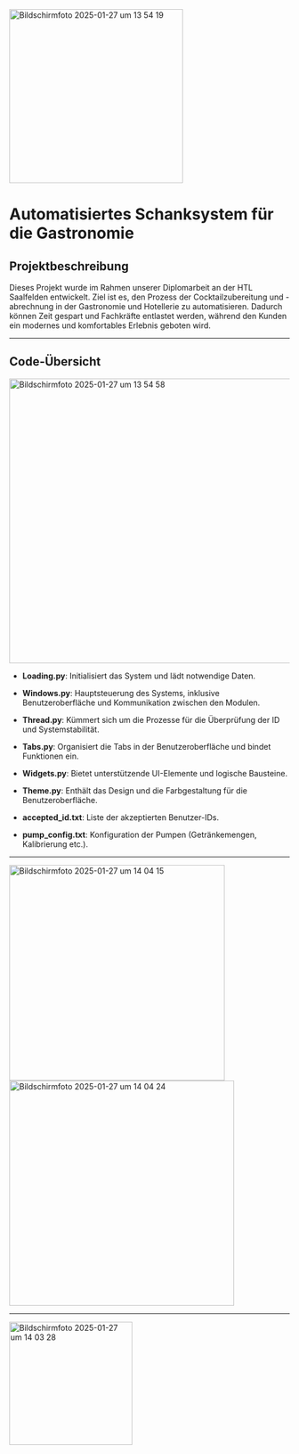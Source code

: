 
<img width="312" alt="Bildschirmfoto 2025-01-27 um 13 54 19" src="https://github.com/user-attachments/assets/26ae7481-2ae1-4210-8fc1-97f8e3b82c7a" />

# Automatisiertes Schanksystem für die Gastronomie
## Projektbeschreibung

Dieses Projekt wurde im Rahmen unserer Diplomarbeit an der HTL Saalfelden entwickelt. Ziel ist es, den Prozess der Cocktailzubereitung und -abrechnung in der Gastronomie und Hotellerie zu automatisieren. Dadurch können Zeit gespart und Fachkräfte entlastet werden, während den Kunden ein modernes und komfortables Erlebnis geboten wird.

---

## Code-Übersicht
<img width="511" alt="Bildschirmfoto 2025-01-27 um 13 54 58" src="https://github.com/user-attachments/assets/8ee8b98e-0583-4366-96f0-56ac004650bb" />


- **Loading.py**: Initialisiert das System und lädt notwendige Daten.
- **Windows.py**: Hauptsteuerung des Systems, inklusive Benutzeroberfläche und Kommunikation zwischen den Modulen.
- **Thread.py**: Kümmert sich um die Prozesse für die Überprüfung der ID und Systemstabilität.
- **Tabs.py**: Organisiert die Tabs in der Benutzeroberfläche und bindet Funktionen ein.
- **Widgets.py**: Bietet unterstützende UI-Elemente und logische Bausteine.
- **Theme.py**: Enthält das Design und die Farbgestaltung für die Benutzeroberfläche.

- **accepted_id.txt**: Liste der akzeptierten Benutzer-IDs.
- **pump_config.txt**: Konfiguration der Pumpen (Getränkemengen, Kalibrierung etc.).

---
<img width="387" alt="Bildschirmfoto 2025-01-27 um 14 04 15" src="https://github.com/user-attachments/assets/6a65cae2-d27e-483e-b1ba-13c5b0f01b93" />

<img width="404" alt="Bildschirmfoto 2025-01-27 um 14 04 24" src="https://github.com/user-attachments/assets/03ab3e2c-855f-45da-b29c-92d56c14c2dd" />

---
<img width="221" alt="Bildschirmfoto 2025-01-27 um 14 03 28" src="https://github.com/user-attachments/assets/fe781672-a7a0-4d03-818a-49a8802b40f2" />


